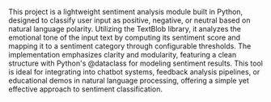This project is a lightweight sentiment analysis module built in Python, designed to classify user input as positive, negative, or neutral based on natural language polarity.
Utilizing the TextBlob library, it analyzes the emotional tone of the input text by computing its sentiment score and mapping it to a sentiment category through configurable thresholds.
The implementation emphasizes clarity and modularity, featuring a clean structure with Python's @dataclass for modeling sentiment results. This tool is ideal for integrating into chatbot systems, feedback analysis pipelines, or educational demos in natural language processing, offering a simple yet effective approach to sentiment classification.
